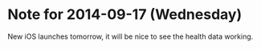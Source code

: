 # Note for 2014-09-17 (Wednesday)

New iOS launches tomorrow, it will be nice to see the health data working.
